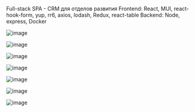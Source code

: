 Full-stack SPA - CRM для отделов развития 
Frontend: React, MUI, react-hook-form, yup, rr6, axios, lodash, Redux, react-table
Backend: Node, express, Docker

![image](https://github.com/Salimov-dev/Develop-CRM/assets/108460956/1818f778-9323-4cf5-ae3c-7af8df507f46)

![image](https://github.com/Salimov-dev/Develop-CRM/assets/108460956/6ed4db8c-21ab-4e7e-8c08-5c476dad5b1a)

![image](https://github.com/Salimov-dev/Develop-CRM/assets/108460956/5d6fb9a9-cf89-4932-ba88-13fce6acfd5a)

![image](https://github.com/Salimov-dev/Develop-CRM/assets/108460956/edca645b-b2a1-44ac-9b88-c6c427f698e7)

![image](https://github.com/Salimov-dev/Develop-CRM/assets/108460956/7db8b817-f918-4e88-8823-bbd8adbcaa4d)

![image](https://github.com/Salimov-dev/Develop-CRM/assets/108460956/c09be823-ca15-4266-965d-99895ede26bc)

![image](https://github.com/Salimov-dev/Develop-CRM/assets/108460956/c47dea1b-a1d2-4d68-a805-11967fd641fa)
